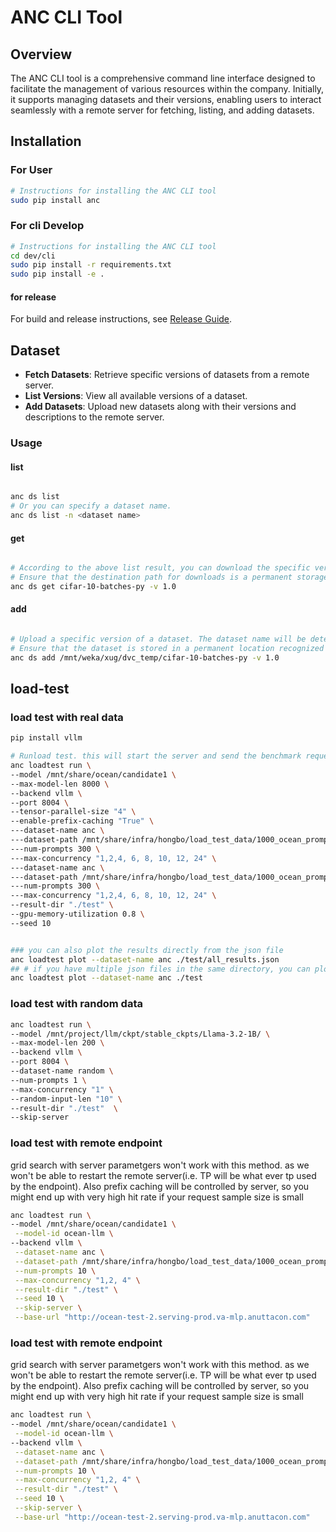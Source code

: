 # ANC CLI Tool

## Overview
The ANC CLI tool is a comprehensive command line interface designed to facilitate the management of various resources within the company. Initially, it supports managing datasets and their versions, enabling users to interact seamlessly with a remote server for fetching, listing, and adding datasets.

## Installation

### For User
```bash
# Instructions for installing the ANC CLI tool
sudo pip install anc

```

### For cli Develop
```bash
# Instructions for installing the ANC CLI tool
cd dev/cli
sudo pip install -r requirements.txt
sudo pip install -e .
```

#### for release
For build and release instructions, see [Release Guide](./RELEASE.md).


## Dataset
- **Fetch Datasets**: Retrieve specific versions of datasets from a remote server.
- **List Versions**: View all available versions of a dataset.
- **Add Datasets**: Upload new datasets along with their versions and descriptions to the remote server.

### Usage

#### list
```bash

anc ds list 
# Or you can specify a dataset name.
anc ds list -n <dataset name>

```

#### get
```bash

# According to the above list result, you can download the specific version dataset.
# Ensure that the destination path for downloads is a permanent storage location(e.g. /mnt/weka/xxx). Currently, downloading data to local storage is not permitted.
anc ds get cifar-10-batches-py -v 1.0

```

#### add
```bash

# Upload a specific version of a dataset. The dataset name will be determined based on the file or folder name extracted from the specified path.
# Ensure that the dataset is stored in a permanent location recognized by the server (e.g., /mnt/weka/xxx).
anc ds add /mnt/weka/xug/dvc_temp/cifar-10-batches-py -v 1.0
```


## load-test

### load test with real data
```bash
pip install vllm

# Runload test. this will start the server and send the benchmark requests, save the results to the json file and plot the results
anc loadtest run \
--model /mnt/share/ocean/candidate1 \
--max-model-len 8000 \
--backend vllm \
--port 8004 \
--tensor-parallel-size "4" \
--enable-prefix-caching "True" \
---dataset-name anc \
---dataset-path /mnt/share/infra/hongbo/load_test_data/1000_ocean_prompt_pressure_test_v2_02_25.jsonl \
---num-prompts 300 \
---max-concurrency "1,2,4, 6, 8, 10, 12, 24" \
---dataset-name anc \
---dataset-path /mnt/share/infra/hongbo/load_test_data/1000_ocean_prompt_pressure_test_v2_02_25.jsonl \
---num-prompts 300 \
---max-concurrency "1,2,4, 6, 8, 10, 12, 24" \
--result-dir "./test" \
--gpu-memory-utilization 0.8 \
--seed 10


### you can also plot the results directly from the json file
anc loadtest plot --dataset-name anc ./test/all_results.json
## # if you have multiple json files in the same directory, you can plot all of them by
anc loadtest plot --dataset-name anc ./test
```


### load test with random data
```bash
anc loadtest run \
--model /mnt/project/llm/ckpt/stable_ckpts/Llama-3.2-1B/ \
--max-model-len 200 \
--backend vllm \
--port 8004 \
--dataset-name random \
--num-prompts 1 \
--max-concurrency "1" \
--random-input-len "10" \
--result-dir "./test"  \
--skip-server
```


### load test with remote endpoint
 grid search with server parametgers won't work with this method. as we won't be able to restart the remote server(i.e. TP will be what ever tp used by the endpoint). Also prefix caching will be controlled by server, so you might end up with very high hit rate if your request sample size is small 
```bash
anc loadtest run \
--model /mnt/share/ocean/candidate1 \
 --model-id ocean-llm \
--backend vllm \
 --dataset-name anc \
 --dataset-path /mnt/share/infra/hongbo/load_test_data/1000_ocean_prompt_pressure_test_v2_02_25.jsonl \
 --num-prompts 10 \
 --max-concurrency "1,2, 4" \
 --result-dir "./test" \
 --seed 10 \
 --skip-server \
 --base-url "http://ocean-test-2.serving-prod.va-mlp.anuttacon.com" 
```


### load test with remote endpoint
 grid search with server parametgers won't work with this method. as we won't be able to restart the remote server(i.e. TP will be what ever tp used by the endpoint). Also prefix caching will be controlled by server, so you might end up with very high hit rate if your request sample size is small 
```bash
anc loadtest run \
--model /mnt/share/ocean/candidate1 \
 --model-id ocean-llm \
--backend vllm \
 --dataset-name anc \
 --dataset-path /mnt/share/infra/hongbo/load_test_data/1000_ocean_prompt_pressure_test_v2_02_25.jsonl \
 --num-prompts 10 \
 --max-concurrency "1,2, 4" \
 --result-dir "./test" \
 --seed 10 \
 --skip-server \
 --base-url "http://ocean-test-2.serving-prod.va-mlp.anuttacon.com" 
```